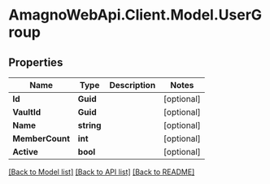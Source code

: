 
# AmagnoWebApi.Client.Model.UserGroup

## Properties

Name | Type | Description | Notes
------------ | ------------- | ------------- | -------------
**Id** | **Guid** |  | [optional] 
**VaultId** | **Guid** |  | [optional] 
**Name** | **string** |  | [optional] 
**MemberCount** | **int** |  | [optional] 
**Active** | **bool** |  | [optional] 

[[Back to Model list]](../README.md#documentation-for-models)
[[Back to API list]](../README.md#documentation-for-api-endpoints)
[[Back to README]](../README.md)

